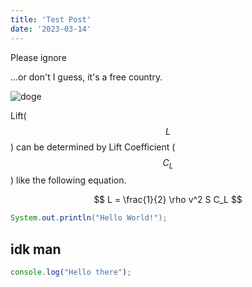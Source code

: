 ```yaml
---
title: 'Test Post'
date: '2023-03-14'
---
```


Please ignore

...or don't I guess, it's a free country.

![doge](/images/posts/example/img2.jpg)

Lift($$L$$) can be determined by Lift Coefficient ($$C_L$$) like the following
equation.

$$
L = \frac{1}{2} \rho v^2 S C_L
$$

```java:doge.java
System.out.println("Hello World!");
```

## idk man

```js
console.log("Hello there");
```